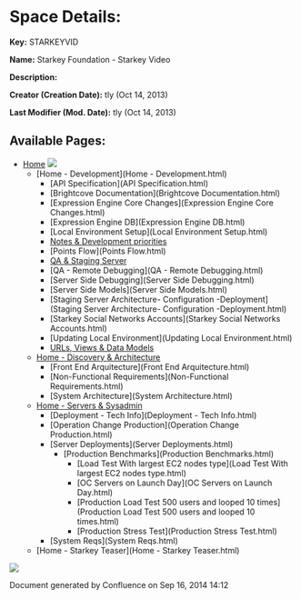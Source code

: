 # Space Details:

**Key:**
STARKEYVID

**Name:**
Starkey Foundation - Starkey Video

**Description:**

**Creator (Creation Date):**
tly (Oct 14, 2013)

**Last Modifier (Mod. Date):**
tly (Oct 14, 2013)

  
  

## Available Pages:

  * [Home](Home.html) ![](images/icons/home_16.gif)
    * [Home - Development](Home - Development.html)
      * [API Specification](API Specification.html)
      * [Brightcove Documentation](Brightcove Documentation.html)
      * [Expression Engine Core Changes](Expression Engine Core Changes.html)
      * [Expression Engine DB](Expression Engine DB.html)
      * [Local Environment Setup](Local Environment Setup.html)
      * [Notes & Development priorities](15302685.html)
      * [Points Flow](Points Flow.html)
      * [QA & Staging Server](15302883.html)
      * [QA - Remote Debugging](QA - Remote Debugging.html)
      * [Server Side Debugging](Server Side Debugging.html)
      * [Server Side Models](Server Side Models.html)
      * [Staging Server Architecture- Configuration -Deployment](Staging Server Architecture- Configuration -Deployment.html)
      * [Starkey Social Networks Accounts](Starkey Social Networks Accounts.html)
      * [Updating Local Environment](Updating Local Environment.html)
      * [URLs, Views & Data Models](15761447.html)
    * [Home - Discovery & Architecture](14682272.html)
      * [Front End Arquitecture](Front End Arquitecture.html)
      * [Non-Functional Requirements](Non-Functional Requirements.html)
      * [System Architecture](System Architecture.html)
    * [Home - Servers & Sysadmin](16154645.html)
      * [Deployment - Tech Info](Deployment - Tech Info.html)
      * [Operation Change Production](Operation Change Production.html)
      * [Server Deployments](Server Deployments.html)
        * [Production Benchmarks](Production Benchmarks.html)
          * [Load Test With largest EC2 nodes type](Load Test With largest EC2 nodes type.html)
          * [OC Servers on Launch Day](OC Servers on Launch Day.html)
          * [Production Load Test 500 users and looped 10 times](Production Load Test 500 users and looped 10 times.html)
          * [Production Stress Test](Production Stress Test.html)
      * [System Reqs](System Reqs.html)
    * [Home - Starkey Teaser](Home - Starkey Teaser.html)

![](images/border/spacer.gif)

Document generated by Confluence on Sep 16, 2014 14:12

